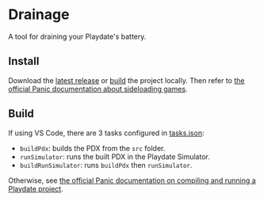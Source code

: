 # Drainage
A tool for draining your Playdate's battery.

## Install
Download the [latest release](https://github.com/GamesRightMeow/drainage/releases) or [build](#build) the project locally. Then refer to [the official Panic documentation about sideloading games](https://help.play.date/games/sideloading/).

## Build
If using VS Code, there are 3 tasks configured in [tasks.json](/.vscode/tasks.json):
- `buildPdx`: builds the PDX from the `src` folder.
- `runSimulator`: runs the built PDX in the Playdate Simulator.
- `buildRunSimulator`: runs `buildPdx` then `runSimulator`.

Otherwise, see [the official Panic documentation on compiling and running a Playdate project](https://sdk.play.date/Inside%20Playdate.html#_compiling_a_project).